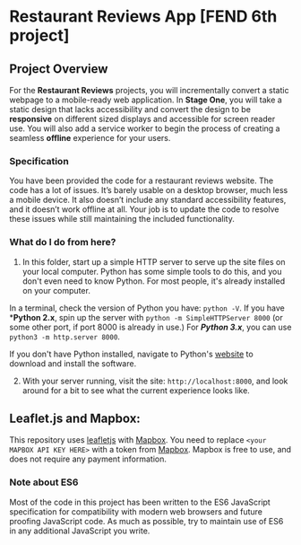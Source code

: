 # Restaurant Reviews App [FEND 6th project]

## Project Overview 

For the **Restaurant Reviews** projects, you will incrementally convert a static webpage to a mobile-ready web application. In **Stage One**, you will take a static design that lacks accessibility and convert the design to be **responsive** on different sized displays and accessible for screen reader use. You will also add a service worker to begin the process of creating a seamless **offline** experience for your users.

### Specification

You have been provided the code for a restaurant reviews website. The code has a lot of issues. It’s barely usable on a desktop browser, much less a mobile device. It also doesn’t include any standard accessibility features, and it doesn’t work offline at all. Your job is to update the code to resolve these issues while still maintaining the included functionality. 

### What do I do from here?

1. In this folder, start up a simple HTTP server to serve up the site files on your local computer. Python has some simple tools to do this, and you don't even need to know Python. For most people, it's already installed on your computer. 

In a terminal, check the version of Python you have: `python -V`.
 If you have ***Python 2.x**, spin up the server with 
 `python -m SimpleHTTPServer 8000` (or some other port, if port 8000 is already in use.) 
 For ***Python 3.x***, you can use `python3 -m http.server 8000`. 
 
 If you don't have Python installed, navigate to Python's [website](https://www.python.org/) to download and install the software.

2. With your server running, visit the site: `http://localhost:8000`, and look around for a bit to see what the current experience looks like.

## Leaflet.js and Mapbox:

This repository uses [leafletjs](https://leafletjs.com/) with [Mapbox](https://www.mapbox.com/). You need to replace `<your MAPBOX API KEY HERE>` with a token from [Mapbox](https://www.mapbox.com/). Mapbox is free to use, and does not require any payment information. 

### Note about ES6

Most of the code in this project has been written to the ES6 JavaScript specification for compatibility with modern web browsers and future proofing JavaScript code. As much as possible, try to maintain use of ES6 in any additional JavaScript you write. 

